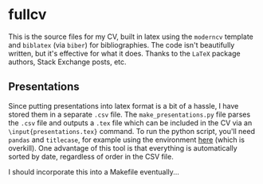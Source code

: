 # fullcv

This is the source files for my CV, built in latex using the `moderncv` template and `biblatex` (via `biber`) for bibliographies. 
The code isn't beautifully written, but it's effective for what it does.
Thanks to the `LaTeX` package authors, Stack Exchange posts, etc.

## Presentations

Since putting presentations into latex format is a bit of a hassle, I have stored them in a separate `.csv` file.
The `make_presentations.py` file parses the `.csv` file and outputs a `.tex` file which can be included in the CV via an `\input{presentations.tex}` command.
To run the python script, you'll need `pandas` and `titlecase`, for example using the environment [here](https://github.com/jdossgollin/jdossgollin.github.io/blob/source/environment.yml) (which is overkill).
One advantage of this tool is that everything is automatically sorted by date, regardless of order in the CSV file.

I should incorporate this into a Makefile eventually...